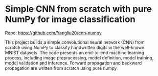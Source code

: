 # Simple CNN from scratch with pure NumPy for image classification
Repo: https://github.com/Yangliu20/cnn-numpy

This project builds a simple convolutional neural network (CNN) from scratch using NumPy to classify handwritten digits in the well-known MNIST datasets. The code presents an end-to-end machine learning process, including image preprocessing, model definition, model training, model validation and inference. Forward propagation and backward propagation are written from scratch using pure numpy. 

